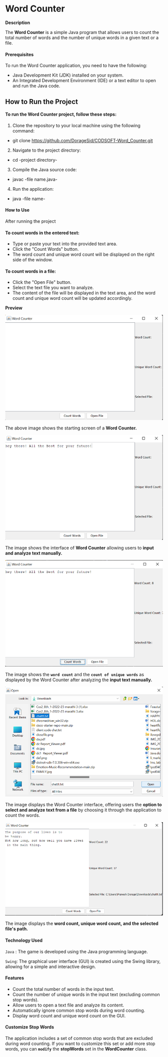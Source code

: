 # Word Counter

**Description**

The **Word Counter** is a simple Java program that allows users to count the total number of words and the number of unique words in a given text or a file.

#### Prerequisites
To run the Word Counter application, you need to have the following:

-  Java Development Kit (JDK) installed on your system.
-  An Integrated Development Environment (IDE) or a text editor to open and run the Java code.

## How to Run the Project
#### To run the Word Counter project, follow these steps:

1. Clone the repository to your local machine using the following command:
  -  git clone https://github.com/DorageSid/CODSOFT-Word_Counter.git
2. Navigate to the project directory:
  -  cd -project directory-
3. Compile the Java source code:
  -  javac -file name.java-
4. Run the application:
  -  java -file name-

#### How to Use
After running the project
#### To count words in the entered text:
-  Type or paste your text into the provided text area.
-  Click the "Count Words" button.
-  The word count and unique word count will be displayed on the right side of the window.

#### To count words in a file:
-  Click the "Open File" button.
-  Select the text file you want to analyze.
-  The content of the file will be displayed in the text area, and the word count and unique word count will be updated accordingly.

**Preview**

![start](https://github.com/DorageSid/CODSOFT-Word_Counter/blob/main/src/images/start.png)

The above image shows the starting screen of a **Word Counter.**


![working](https://github.com/DorageSid/CODSOFT-Word_Counter/blob/main/src/images/manually%20text.png)

The image shows the interface of **Word Counter** allowing users to **input and analyze text manually.**


![working](https://github.com/DorageSid/CODSOFT-Word_Counter/blob/main/src/images/manually%20text%20after%20count.png)

The image shows the **`word count`** and the **`count of unique words`** as displayed by the Word Counter after analyzing the **input text manually.**


![start](https://github.com/DorageSid/CODSOFT-Word_Counter/blob/main/src/images/choosing%20file.png)


The image displays the Word Counter interface, offering users the **option to select and analyze text from a file** by choosing it through the application to count the words.


![start](https://github.com/DorageSid/CODSOFT-Word_Counter/blob/main/src/images/choosing%20file%20%26%20count.png)


The image displays the **word count, unique word count, and the selected file's path.**


#### Technology Used
`Java` : The game is developed using the Java programming language.

`Swing`: The graphical user interface (GUI) is created using the Swing library, allowing for a simple and interactive design.

#### Features

-  Count the total number of words in the input text.
-  Count the number of unique words in the input text (excluding common stop words).
-  Allow users to open a text file and analyze its content.
-  Automatically ignore common stop words during word counting.
-  Display word count and unique word count on the GUI.


#### Customize Stop Words
The application includes a set of common stop words that are excluded during word counting. If you want to customize this set or add more stop words, you can **`modify`**  the **stopWords** set in the **WordCounter** class.
